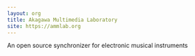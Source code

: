 ```yaml
---
layout: org
title: Akagawa Multimedia Laboratory
site: https://ammlab.org
---
```

An open source synchronizer for electronic musical instruments

